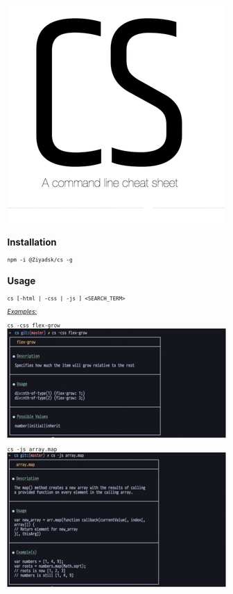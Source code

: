 ![](assets/logo.png)

## Installation
`npm -i @Ziyadsk/cs -g`

## Usage
`cs [-html | -css | -js ] <SEARCH_TERM>` 

*<ins>Examples:</ins>*

`cs -css flex-grow`
![](assets/css.png)

`cs -js array.map`
![](assets/js.png)